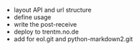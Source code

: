 - layout API and url structure
- define usage
- write the post-receive
- deploy to trentm.no.de
- add for eol.git and python-markdown2.git

